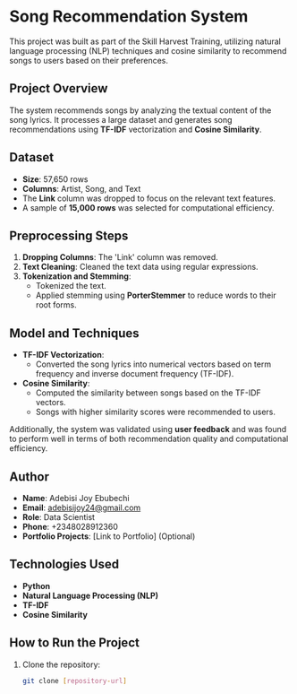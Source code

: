 # Song Recommendation System

This project was built as part of the Skill Harvest Training, utilizing natural language processing (NLP) techniques and cosine similarity to recommend songs to users based on their preferences.

## Project Overview
The system recommends songs by analyzing the textual content of the song lyrics. It processes a large dataset and generates song recommendations using **TF-IDF** vectorization and **Cosine Similarity**.

## Dataset
- **Size**: 57,650 rows
- **Columns**: Artist, Song, and Text
- The **Link** column was dropped to focus on the relevant text features.
- A sample of **15,000 rows** was selected for computational efficiency.

## Preprocessing Steps
1. **Dropping Columns**: The 'Link' column was removed.
2. **Text Cleaning**: Cleaned the text data using regular expressions.
3. **Tokenization and Stemming**: 
   - Tokenized the text.
   - Applied stemming using **PorterStemmer** to reduce words to their root forms.

## Model and Techniques
- **TF-IDF Vectorization**: 
   - Converted the song lyrics into numerical vectors based on term frequency and inverse document frequency (TF-IDF).
- **Cosine Similarity**: 
   - Computed the similarity between songs based on the TF-IDF vectors.
   - Songs with higher similarity scores were recommended to users.



Additionally, the system was validated using **user feedback** and was found to perform well in terms of both recommendation quality and computational efficiency.

## Author
- **Name**: Adebisi Joy Ebubechi
- **Email**: adebisijoy24@gmail.com
- **Role**: Data Scientist
- **Phone**: +2348028912360
- **Portfolio Projects**: [Link to Portfolio] (Optional)

## Technologies Used
- **Python**
- **Natural Language Processing (NLP)**
- **TF-IDF**
- **Cosine Similarity**

## How to Run the Project
1. Clone the repository: 
   ```bash
   git clone [repository-url]
